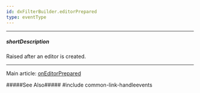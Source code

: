 ```yaml
---
id: dxFilterBuilder.editorPrepared
type: eventType
---
```

---
##### shortDescription
Raised after an editor is created.

---
Main article: [onEditorPrepared](/api-reference/10%20UI%20Widgets/dxFilterBuilder/1%20Configuration/onEditorPrepared.md '/Documentation/ApiReference/UI_Components/dxFilterBuilder/Configuration/#onEditorPrepared')

#####See Also#####
#include common-link-handleevents